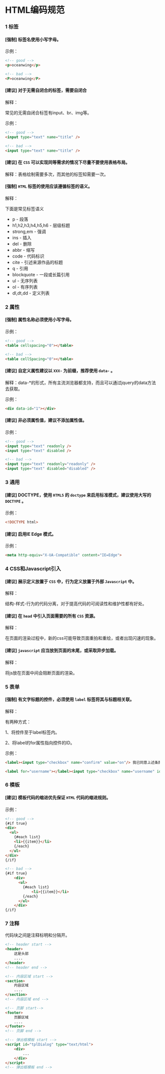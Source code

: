 # HTML编码规范

### 1 标签

#### [强制] 标签名使用小写字母。

示例：

``` html
<!-- good -->
<p>oceanwing</p>

<!-- bad -->
<P>oceanwing</P>
```



#### [建议] 对于无需自闭合的标签，需要自闭合

解释：

常见的无需自闭合标签有input、br、img等。

示例：

``` html
<!-- good -->
<input type="text" name="title" />

<!-- bad -->
<input type="text" name="title" />
```



#### [建议] 在 `CSS` 可以实现同等需求的情况下尽量不要使用表格布局。

解释：表格绘制需要多次，而其他的标签知需要一次。



#### [强制] `HTML` 标签的使用应该遵循标签的语义。

解释：

下面是常见标签语义

- p - 段落
- h1,h2,h3,h4,h5,h6 - 层级标题
- strong,em - 强调
- ins - 插入
- del - 删除
- abbr - 缩写
- code - 代码标识
- cite - 引述来源作品的标题
- q - 引用
- blockquote - 一段或长篇引用
- ul - 无序列表
- ol - 有序列表
- dl,dt,dd - 定义列表





### 2 属性

#### [强制] 属性名称必须使用小写字母。

示例：

``` html
<!-- good -->
<table cellspacing="0"></table>

<!-- bad -->
<table cellSpacing="0"></table>
```

#### [建议] 自定义属性建议以 `XXX-` 为前缀，推荐使用 `data-` 。

解释：data-*的形式，所有主流浏览器都支持，而且可以通过jquery的data方法去获取。

示例：

``` html
<div data-id="1"></div>
```

#### [建议] 非必须属性值，建议不添加属性值。

示例：

``` html
<!-- good -->
<input type="text" readonly />
<input type="text" disabled />

<!-- bad -->
<input type="text" readonly="readonly" />
<input type="text" disabled="disabled" />
```



### 3 通用

#### [建议] DOCTYPE，使用 `HTML5` 的 `doctype` 来启用标准模式，建议使用大写的 `DOCTYPE` 。

示例：

``` html
<!DOCTYPE html>
```

#### [建议] 启用IE Edge 模式。

示例：

``` html
<meta http-equiv="X-UA-Compatible" content="IE=Edge">
```



### 4  CSS和Javascript引入

#### [建议] 展示定义放置于 `CSS` 中，行为定义放置于外部 `Javascript` 中。

解释：

结构-样式-行为的代码分离，对于提高代码的可阅读性和维护性都有好处。

#### [建议] 在 `head` 中引入页面需要的所有 `CSS` 资源。

解释：

在页面的渲染过程中，新的css可能导致页面重拍和重绘，或者出现闪速的现象。

#### [建议] `javascript` 应当放到页面的末尾，或采取异步加载。

解释：

将js放在页面中间会阻断页面的渲染。



### 5 表单

#### [强制] 有文字标题的控件，必须使用 `label` 标签将其与标题相关联。

解释：

有两种方式：

1、将控件至于label标签内。

2、将label的for属性指向控件的ID。

示例：

``` html
<label><input type="checkbox" name="confirm" value="on"/> 我已同意上述条款</label>

<label for="username"></label><input type="checkbox" name="username" id="username"/>
```



### 6 模板

#### [建议] 模板代码的缩进优先保证 `HTML` 代码的缩进规则。

示例：

``` html
<!-- good -->
{#if true}
<div>
  <ul>
    {#each list}
    <li>{{item}}</li>
    {/each}
  </ul>
</div>
{/if}

<!-- bad -->
{#if true}
	<div>
      <ul>
		{#each list}
        	<li>{{item}}</li>
        {/each}
      </ul> 
    </div>
{/if}
```



### 7 注释

代码块之间是注释标明和分隔开。

``` html
<!-- header start -->
<header>
	这是头部
  	....
</header>
<!-- header end -->

<!-- 内容区域 start -->
<section>
	内容区域
  	....
</section>
<!-- 内容区域 end -->

<!-- 页脚 start-->
<footer>
	页脚区域
  	....
</footer>
<!-- 页脚 end -->

<!-- 弹出框模板 start -->
<script id="tplDialog" type="text/html">
	<div>
    	...
    </div>
</script>
<!-- 弹出框模板 end -->
```

